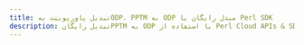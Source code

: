 ---title: تبدیل پاورپوینت بهODP، PPTM به ODP مبدل رایگان یا Perl SDKdescription: تبدیل رایگانPPTM به ODP با استفاده از Perl Cloud APIs & SDK. همچنین اسناد Microsoft PowerPoint را در Cloud ایجاد، ویرایش و رندر کنید.---